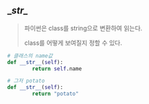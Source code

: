## \__str\__

> 파이썬은 class를 string으로 변환하여 읽는다.
>
> class를 어떻게 보여질지 정할 수 있다.

```python
# 클래스의 name값
def __str__(self):
        return self.name

# 그저 potato
def __str__(self):
        return "potato"
```

 